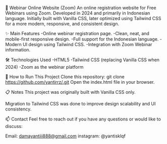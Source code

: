📢 Webinar Online Website (Zoom)
An online registration website for Free Webinars using Zoom.
Developed in 2024 and primarily in Indonesian language.
Initially built with Vanilla CSS, later optimized using Tailwind CSS for a more modern, responsive, and consistent design.

✨ Main Features
-Online webinar registration page.
-Clean, neat, and mobile-first responsive design.
-Full support for the Indonesian language.
-Modern UI design using Tailwind CSS.
-Integration with Zoom Webinar information.

🛠️ Technologies Used
-HTML5
-Tailwind CSS (replacing Vanilla CSS when 2024)
-Zoom as the webinar platform

🚀 How to Run This Project
Clone this repository:
git clone https://github.com/yantirrz/.git
Open the index.html file in your browser.

📋 Notes
This project was originally built with Vanilla CSS only.

Migration to Tailwind CSS was done to improve design scalability and UI consistency.

📫 Contact
Feel free to reach out if you have any questions or would like to discuss:

Email: damayantiii888@gmail.com
instagram: @yantisklqf
